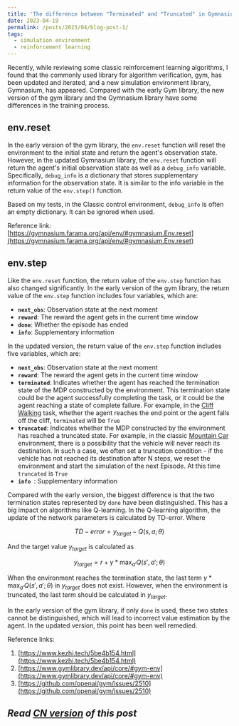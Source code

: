```yaml
---
title: 'The difference between "Terminated" and "Truncated" in Gymnasium'
date: 2023-04-19
permalink: /posts/2023/04/blog-post-1/
tags:
  - simulation environment
  - reinforcement learning
---
```


Recently, while reviewing some classic reinforcement learning algorithms, I found that the commonly used library for algorithm verification, gym, has been updated and iterated, and a new simulation environment library, Gymnasium, has appeared. Compared with the early Gym library, the new version of the gym library and the Gymnasium library have some differences in the training process.

## env.reset
In the early version of the gym library, the `env.reset` function will reset the environment to the initial state and return the agent's observation state. However, in the updated Gymnasium library, the `env.reset` function will return the agent's initial observation state as well as a `debug_info` variable. Specifically, `debug_info` is a dictionary that stores supplementary information for the observation state. It is similar to the info variable in the return value of the `env.step()` function.

Based on my tests, in the Classic control environment, `debug_info` is often an empty dictionary. It can be ignored when used.

Reference link: [https://gymnasium.farama.org/api/env/#gymnasium.Env.reset](https://gymnasium.farama.org/api/env/#gymnasium.Env.reset)

## env.step
Like the `env.reset` function, the return value of the `env.step` function has also changed significantly. In the early version of the gym library, the return value of the `env.step` function includes four variables, which are:
- **`next_obs`**: Observation state at the next moment
- **`reward`**: The reward the agent gets in the current time window
- **`done`**: Whether the episode has ended
- **`info`**: Supplementary information

In the updated version, the return value of the `env.step` function includes five variables, which are:
- **`next_obs`**: Observation state at the next moment
- **`reward`**: The reward the agent gets in the current time window
- **`terminated`**: Indicates whether the agent has reached the termination state of the MDP constructed by the environment. This termination state could be the agent successfully completing the task, or it could be the agent reaching a state of complete failure. For example, in the [Cliff Walking](https://gymnasium.farama.org/environments/toy_text/cliff_walking/) task, whether the agent reaches the end point or the agent falls off the cliff, `terminated` will be `True`
- **`truncated`**: Indicates whether the MDP constructed by the environment has reached a truncated state. For example, in the classic [Mountain Car](https://gymnasium.farama.org/environments/classic_control/mountain_car/) environment, there is a possibility that the vehicle will never reach its destination. In such a case, we often set a truncation condition - if the vehicle has not reached its destination after N steps, we reset the environment and start the simulation of the next Episode. At this time `truncated` is `True`
- **`info `**: Supplementary information

Compared with the early version, the biggest difference is that the two termination states represented by `done` have been distinguished. This has a big impact on algorithms like Q-learning. In the Q-learning algorithm, the update of the network parameters is calculated by TD-error. Where

$$TD-error=y_{target}-Q(s,a;\theta)$$

And the target value $y_{target}$ is calculated as

$$y_{target}=r + \gamma * \max_{a'} Q(s', a'; \theta)$$

When the environment reaches the termination state, the last term $\gamma * \max_{a'} Q(s', a'; \theta)$ in $y_{target}$ does not exist. However, when the environment is truncated, the last term should be calculated in $y_{target}$.

In the early version of the gym library, if only `done` is used, these two states cannot be distinguished, which will lead to incorrect value estimation by the agent. In the updated version, this point has been well remedied.

Reference links:
1. [https://www.kezhi.tech/5be4b154.html](https://www.kezhi.tech/5be4b154.html)
2. [https://www.gymlibrary.dev/api/core/#gym-env](https://www.gymlibrary.dev/api/core/#gym-env)
3. [https://github.com/openai/gym/issues/2510](https://github.com/openai/gym/issues/2510)


*Read [CN version](https://yqwang96.github.io/cnposts/2023/04/blog-post-1/) of this post*
------
